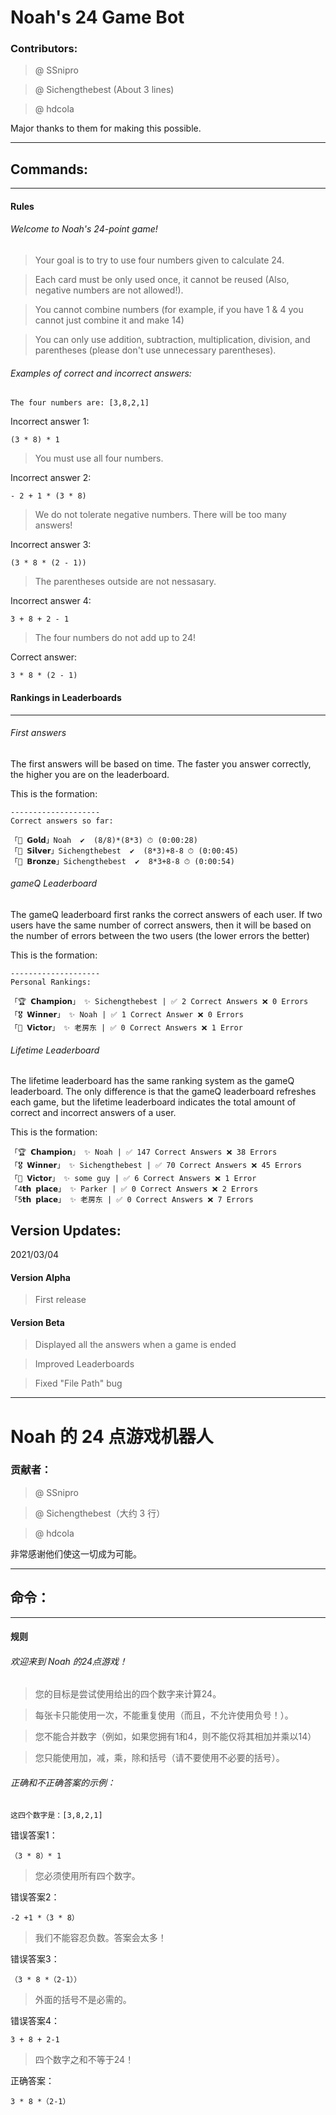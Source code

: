 # Noah's 24 Game Bot

### Contributors:

> @ SSnipro 

> @ Sichengthebest (About 3 lines) 

> @ hdcola

Major thanks to them for making this possible.

--------------

## Commands:

--------------

#### Rules

###### Welcome to Noah's 24-point game!
    
> Your goal is to try to use four numbers given to calculate 24.

> Each card must be only used once, it cannot be reused (Also, negative numbers are not allowed!). 

> You cannot combine numbers (for example, if you have 1 & 4 you cannot just combine it and make 14)

> You can only use addition, subtraction, multiplication, division, and parentheses (please don't use unnecessary parentheses).

###### Examples of correct and incorrect answers:
    
    The four numbers are: [3,8,2,1]

Incorrect answer 1:

    (3 * 8) * 1

> You must use all four numbers.

Incorrect answer 2:

    - 2 + 1 * (3 * 8)

> We do not tolerate negative numbers. There will be too many answers!

Incorrect answer 3:

    (3 * 8 * (2 - 1))

> The parentheses outside are not nessasary.

Incorrect answer 4:

    3 + 8 + 2 - 1

> The four numbers do not add up to 24!

Correct answer: 

    3 * 8 * (2 - 1)

#### Rankings in Leaderboards

--------------

###### First answers

The first answers will be based on time. The faster you answer correctly, the higher you are on the leaderboard.

This is the formation:

    --------------------
    Correct answers so far:

    「🥇 𝗚𝗼𝗹𝗱」Noah  ✔︎  (8/8)*(8*3) ⏱ (0:00:28)
    「🥈 𝗦𝗶𝗹𝘃𝗲𝗿」Sichengthebest  ✔︎  (8*3)+8-8 ⏱ (0:00:45)
    「🥉 𝗕𝗿𝗼𝗻𝘇𝗲」Sichengthebest  ✔︎  8*3+8-8 ⏱ (0:00:54)

###### gameQ Leaderboard

The gameQ leaderboard first ranks the correct answers of each user. If two users have the same number of correct answers, then it will be based on the number of errors between the two users (the lower errors the better)

This is the formation:

    --------------------
    Personal Rankings:

    「🏆 𝗖𝗵𝗮𝗺𝗽𝗶𝗼𝗻」 ✨ Sichengthebest | ✅ 2 Correct Answers ❌ 0 Errors
    「🎖 𝗪𝗶𝗻𝗻𝗲𝗿」 ✨ Noah | ✅ 1 Correct Answer ❌ 0 Errors
    「🏅 𝗩𝗶𝗰𝘁𝗼𝗿」 ✨ 老房东 | ✅ 0 Correct Answers ❌ 1 Error

###### Lifetime Leaderboard

The lifetime leaderboard has the same ranking system as the gameQ leaderboard. The only difference is that the gameQ leaderboard refreshes each game, but the lifetime leaderboard indicates the total amount of correct and incorrect answers of a user.

This is the formation:

    「🏆 𝗖𝗵𝗮𝗺𝗽𝗶𝗼𝗻」 ✨ Noah | ✅ 147 Correct Answers ❌ 38 Errors
    「🎖 𝗪𝗶𝗻𝗻𝗲𝗿」 ✨ Sichengthebest | ✅ 70 Correct Answers ❌ 45 Errors
    「🏅 𝗩𝗶𝗰𝘁𝗼𝗿」 ✨ some guy | ✅ 6 Correct Answers ❌ 1 Error
    「4𝘁𝗵 𝗽𝗹𝗮𝗰𝗲」 ✨ Parker | ✅ 0 Correct Answers ❌ 2 Errors
    「5𝘁𝗵 𝗽𝗹𝗮𝗰𝗲」 ✨ 老房东 | ✅ 0 Correct Answers ❌ 7 Errors

## Version Updates:

2021/03/04

#### Version Alpha

> First release

#### Version Beta

> Displayed all the answers when a game is ended

> Improved Leaderboards

> Fixed "File Path" bug

----------------

# Noah 的 24 点游戏机器人

### 贡献者：

> @ SSnipro

> @ Sichengthebest（大约 3 行）

> @ hdcola

非常感谢他们使这一切成为可能。

--------------

## 命令：

--------------

#### 规则

###### 欢迎来到 Noah 的24点游戏！
    
>您的目标是尝试使用给出的四个数字来计算24。

>每张卡只能使用一次，不能重复使用（而且，不允许使用负号！）。

>您不能合并数字（例如，如果您拥有1和4，则不能仅将其相加并乘以14）

>您只能使用加，减，乘，除和括号（请不要使用不必要的括号）。

###### 正确和不正确答案的示例：
    
    这四个数字是：[3,8,2,1]

错误答案1：

    （3 * 8）* 1

>您必须使用所有四个数字。

错误答案2：

    -2 +1 *（3 * 8）

>我们不能容忍负数。答案会太多！

错误答案3：

    （3 * 8 *（2-1））

>外面的括号不是必需的。

错误答案4：

    3 + 8 + 2-1

>四个数字之和不等于24！

正确答案：

    3 * 8 *（2-1）

<!-- ####排行榜中的排名

--------------

######第一个答案

第一个答案将基于时间。您正确回答的速度越快，您在排行榜上的排名就越高。

这是形成的：

    --------------------
    到目前为止的正确答案：

    「🥇𝗚𝗼𝗹𝗱」Noah ✔︎（8 / 8）*（8 * 3）⏱（0:00:28）
    「🥈」Sichengthebest ✔︎（8 * 3）+ 8 - 8 ⏱（0:00:45）
    「🥉」Sichengthebest ✔︎ 8 * 3 + 8 - 8 ⏱（0:00:54）

###### gameQ排行榜 -->

<!-- 
gameQ排行榜首先对每个用户的正确答案进行排名。如果两个用户的正确答案数相同，则将基于两个用户之间的错误数（错误越小越好）

这是形成的：

    --------------------
    个人排名：

    「🏆」𝗖𝗵𝗮𝗺𝗽𝗶𝗼𝗻 Sichengthebest | ✅ 2 个正确答案 ❌ 0 个错误
    「🎖𝗪𝗶𝗻𝗻𝗲𝗿」✨ 诺亚| Correct 1个正确答案❌0个错误
    “🏅房”✨老房东| ✅0个正确答案❌1个错误

######终生排行榜

终身排行榜的排名系统与gameQ排行榜相同。唯一的区别是gameQ排行榜刷新了每个游戏，但是生命周期排行榜指示了用户正确和不正确答案的总数。

这是形成的：

    「🏆𝗖𝗵𝗮𝗺𝗽𝗶𝗼𝗻」✨诺亚| ✅147个正确答案❌38个错误
    「🎖」𝗪𝗶𝗻𝗻𝗲𝗿Sichengthebest | Correct 70个正确答案❌45个错误
    「🏅𝗩𝗶𝗰𝘁𝗼𝗿」✨某人| ✅6个正确答案❌1个错误
    「4𝘁𝗵」𝗽𝗹𝗮𝗰𝗲Parker | ✅0个正确答案❌2个错误
    “5𝘁𝗵𝗽𝗹𝗮𝗰𝗲”✨老房东| ✅0个正确答案❌7个错误

##版本更新：

2021/03/04

####版本Alpha

>第一版 -->